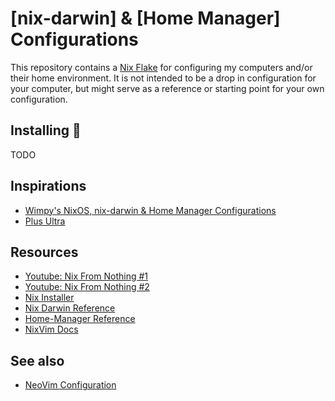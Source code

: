 # [nix-darwin] & [Home Manager] Configurations

This repository contains a [Nix Flake](https://zero-to-nix.com/concepts/flakes) for configuring my computers and/or their home environment.
It is not intended to be a drop in configuration for your computer, but might serve as a reference or starting point for your own configuration.

## Installing 🚧

TODO

## Inspirations

* [Wimpy's NixOS, nix-darwin & Home Manager Configurations](https://github.com/wimpysworld/nix-config)
* [Plus Ultra](https://github.com/jakehamilton/config)

## Resources

* [Youtube: Nix From Nothing #1](https://www.youtube.com/watch?v=t8ydCYe9Y3M)
* [Youtube: Nix From Nothing #2](https://www.youtube.com/watch?v=POUeOSjeJ1w)
* [Nix Installer](https://github.com/DeterminateSystems/nix-installer)
* [Nix Darwin Reference](https://daiderd.com/nix-darwin/manual/index.html)
* [Home-Manager Reference](https://home-manager-options.extranix.com)
* [NixVim Docs](https://nix-community.github.io/nixvim/)

## See also

* [NeoVim Configuration](https://github.com/dimonzozo/neovim)
